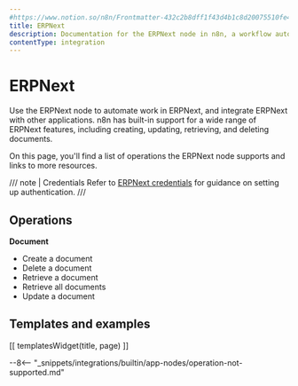 ```yaml
---
#https://www.notion.so/n8n/Frontmatter-432c2b8dff1f43d4b1c8d20075510fe4
title: ERPNext
description: Documentation for the ERPNext node in n8n, a workflow automation platform. Includes details of operations and configuration, and links to examples and credentials information.
contentType: integration
---
```


# ERPNext

Use the ERPNext node to automate work in ERPNext, and integrate ERPNext with other applications. n8n has built-in support for a wide range of ERPNext features, including creating, updating, retrieving, and deleting documents. 

On this page, you'll find a list of operations the ERPNext node supports and links to more resources.

/// note | Credentials
Refer to [ERPNext credentials](/integrations/builtin/credentials/erpnext/) for guidance on setting up authentication. 
///

## Operations

**Document**
- Create a document
- Delete a document
- Retrieve a document
- Retrieve all documents
- Update a document

## Templates and examples

<!-- see https://www.notion.so/n8n/Pull-in-templates-for-the-integrations-pages-37c716837b804d30a33b47475f6e3780 -->
[[ templatesWidget(title, page) ]]

--8<-- "_snippets/integrations/builtin/app-nodes/operation-not-supported.md"

